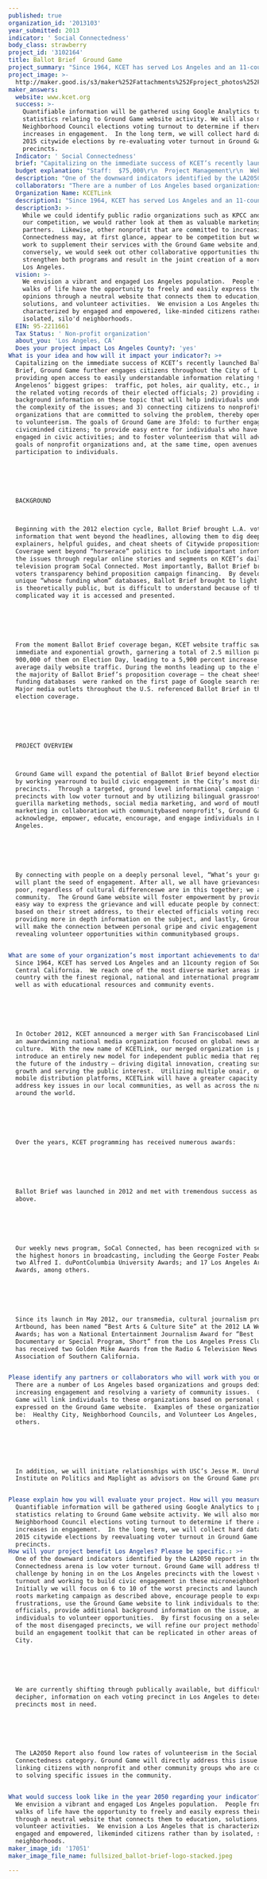 ```yaml
---
published: true
organization_id: '2013103'
year_submitted: 2013
indicator: ' Social Connectedness'
body_class: strawberry
project_id: '3102164'
title: Ballot Brief  Ground Game
project_summary: "Since 1964, KCET has served Los Angeles and an 11-county region of Southern and Central California.  We reach one of the most diverse market areas in the country with the finest regional, national and international programming, as well as with educational resources and community events.\r\n\r\nIn October 2012, KCET announced a merger with San Francisco-based Link Media, an award-winning national media organization focused on global news and culture.  With the new name of KCETLink, our merged organization is poised to introduce an entirely new model for independent public media that represents the future of the industry – driving digital innovation, creating sustainable growth and serving the public interest.  Utilizing multiple on-air, online and mobile distribution platforms, KCETLink will have a greater capacity to address key issues in our local communities, as well as across the nation and around the world.\r\n\r\nOver the years, KCET programming has received numerous awards:\r\n\r\nBallot Brief was launched in 2012 and met with tremendous success as discussed above.\r\n\r\nOur weekly news program, SoCal Connected, has been recognized with several of the highest honors in broadcasting, including the George Foster Peabody Award; two Alfred I. duPont-Columbia University Awards; and 17 Los Angeles Area Emmys Awards, among others.\r\n\r\nSince its launch in May 2012, our transmedia, cultural journalism program, Artbound, has been named “Best Arts & Culture Site” at the 2012 LA Weekly Web Awards; has won a National Entertainment Journalism Award for “Best Documentary or Special Program, Short” from the Los Angeles Press Club; and has received two Golden Mike Awards from the Radio & Television News Association of Southern California.\r\n"
project_image: >-
  http://maker.good.is/s3/maker%252Fattachments%252Fproject_photos%252Fimages%252F17051%252Fdisplay%252Ffullsized_ballot-brief-logo-stacked.jpeg=c570x385
maker_answers:
  website: www.kcet.org
  success: >-
    Quantifiable information will be gathered using Google Analytics to provide
    statistics relating to Ground Game website activity. We will also monitor
    Neighborhood Council elections voting turnout to determine if there are
    increases in engagement.  In the long term, we will collect hard data in the
    2015 citywide elections by re-evaluating voter turnout in Ground Game
    precincts.
  Indicator: ' Social Connectedness'
  brief: "Capitalizing on the immediate success of KCET’s recently launched Ballot Brief, Ground Game further engages citizens throughout the City of L.A. by 1) providing open access to easily understandable information relating to Angelenos’ biggest gripes:  traffic, pot holes, air quality, etc., including the related voting records of their elected officials; 2) providing additional background information on these topic that will help individuals understand the complexity of the issues; and 3) connecting citizens to nonprofit organizations that are committed to solving the problem, thereby opening doors to volunteerism. The goals of Ground Game are 3-fold: to further engage civic-minded citizens; to provide easy entre for individuals who have not yet engaged in civic activities; and to foster volunteerism that will advance the goals of non-profit organizations and, at the same time, open avenues for participation to individuals. \r\n\r\nBACKGROUND\r\nBeginning with the 2012 election cycle, Ballot Brief brought L.A. voters information that went beyond the headlines, allowing them to dig deeper with explainers, helpful guides, and cheat sheets of City-wide propositions. Coverage went beyond “horse-race” politics to include important information on the issues through regular online stories and segments on KCET’s daily television program SoCal Connected. Most importantly, Ballot Brief brought voters transparency behind proposition campaign financing.  By developing unique “whose funding whom” databases, Ballot Brief brought to light data that is theoretically public, but is difficult to understand because of the complicated way it is accessed and presented. \r\n\r\nFrom the moment Ballot Brief coverage began, KCET website traffic saw immediate and exponential growth, garnering a total of 2.5 million page views, 900,000 of them on Election Day, leading to a 5,900 percent increase in average daily website traffic. During the months leading up to the election, the majority of Ballot Brief’s proposition coverage – the cheat sheets and funding databases - were ranked on the first page of Google search results. Major media outlets throughout the U.S. referenced Ballot Brief in their own election coverage. \r\n\r\nPROJECT OVERVIEW\r\nGround Game will expand the potential of Ballot Brief beyond election cycles by working year-round to build civic engagement in the City’s most disengaged precincts.  Through a targeted, ground level informational campaign focused on precincts with low voter turn-out and by utilizing bi-lingual grass-roots and guerilla marketing methods, social media marketing, and word of mouth marketing in collaboration with community-based non-profit’s, Ground Game will acknowledge, empower, educate, encourage, and engage individuals in Los Angeles.  \r\n\r\nBy connecting with people on a deeply personal level, “What’s your gripe?,” we will plant the seed of engagement. After all, we all have grievances--rich, poor, regardless of cultural differences--we are in this together; we are a community.  The Ground Game website will foster empowerment by providing an easy way to express the grievance and will educate people by connecting them, based on their street address, to their elected officials voting records and providing more in depth information on the subject, and lastly, Ground Game will make the connection between personal gripe and civic engagement by revealing volunteer opportunities within community-based groups.\r\n"
  budget explanation: "Staff:  $75,000\r\n  Project Management\r\n  Web Design\r\n  Bi-lingual Outreach Coordinator\r\n  Support Staff\r\n\r\nMarketing:  $25,000\r\n  Billboards\r\n  National Promotions & Advertising (NPA) for posting campaign\r\n  Facebook targeted advertising\r\n  Collateral Material\r\n"
  description: "One of the downward indicators identified by the LA2050 report in the Social Connectedness arena is low voter turnout. Ground Game will address this challenge by honing in on the Los Angeles precincts with the lowest voter turnout and working to build civic engagement in these micro-neighborhoods.  Initially we will focus on 6 to 10 of the worst precincts and launch a grass roots marketing campaign as described above, encourage people to express their frustrations, use the Ground Game website to link individuals to their elected officials, provide additional background information on the issue, and connect individuals to volunteer opportunities.  By first focusing on a select number of the most disengaged precincts, we will refine our project methodology and build an engagement toolkit that can be replicated in other areas of the City. \r\n\r\nWe are currently shifting through publically available, but difficult to decipher, information on each voting precinct in Los Angeles to determine the precincts most in need.\r\n\r\nThe LA2050 Report also found low rates of volunteerism in the Social Connectedness category. Ground Game will directly address this issue by linking citizens with nonprofit and other community groups who are committed to solving specific issues in the community. \r\n"
  collaborators: "There are a number of Los Angeles based organizations and groups dedicated to increasing engagement and resolving a variety of community issues.  Ground Game will link individuals to these organizations based on personal gripes as expressed on the Ground Game website.  Examples of these organizations may be:  Healthy City, Neighborhood Councils, and Volunteer Los Angeles, among others.\r\n\r\nIn addition, we will initiate relationships with USC’s Jesse M. Unruh Institute on Politics and Maplight as advisors on the Ground Game project.\r\n"
  Organization Name: KCETLink
  description1: "Since 1964, KCET has served Los Angeles and an 11-county region of Southern and Central California.  We reach one of the most diverse market areas in the country with the finest regional, national and international programming, as well as with educational resources and community events.\r\n\r\nIn October 2012, KCET announced a merger with San Francisco-based Link Media, an award-winning national media organization focused on global news and culture.  With the new name of KCETLink, our merged organization is poised to introduce an entirely new model for independent public media that represents the future of the industry – driving digital innovation, creating sustainable growth and serving the public interest.  Utilizing multiple on-air, online and mobile distribution platforms, KCETLink will have a greater capacity to address key issues in our local communities, as well as across the nation and around the world.\r\n\r\nOver the years, KCET programming has received numerous awards:\r\n\r\nBallot Brief was launched in 2012 and met with tremendous success as discussed above.\r\n\r\nOur weekly news program, SoCal Connected, has been recognized with several of the highest honors in broadcasting, including the George Foster Peabody Award; two Alfred I. duPont-Columbia University Awards; and 17 Los Angeles Area Emmys Awards, among others.\r\n\r\nSince its launch in May 2012, our transmedia, cultural journalism program, Artbound, has been named “Best Arts & Culture Site” at the 2012 LA Weekly Web Awards; has won a National Entertainment Journalism Award for “Best Documentary or Special Program, Short” from the Los Angeles Press Club; and has received two Golden Mike Awards from the Radio & Television News Association of Southern California.\r\n"
  description3: >-
    While we could identify public radio organizations such as KPCC and KCRW as
    our competition, we would rather look at them as valuable marketing
    partners.  Likewise, other nonprofit that are committed to increasing Social
    Connectedness may, at first glance, appear to be competition but we would
    work to supplement their services with the Ground Game website and,
    conversely, we would seek out other collaborative opportunities that would
    strengthen both programs and result in the joint creation of a more engaged
    Los Angeles.
  vision: >-
    We envision a vibrant and engaged Los Angeles population.  People from all
    walks of life have the opportunity to freely and easily express their
    opinions through a neutral website that connects them to education,
    solutions, and volunteer activities.  We envision a Los Angeles that is
    characterized by engaged and empowered, like-minded citizens rather than by
    isolated, silo'd neighborhoods.  
  EIN: 95-2211661
  Tax Status: ' Non-profit organization'
  about_you: 'Los Angeles, CA'
  Does your project impact Los Angeles County?: 'yes'
What is your idea and how will it impact your indicator?: >+
  Capitalizing on the immediate success of KCET’s recently launched Ballot
  Brief, Ground Game further engages citizens throughout the City of L.A. by 1)
  providing open access to easily understandable information relating to
  Angelenos’ biggest gripes:  traffic, pot holes, air quality, etc., including
  the related voting records of their elected officials; 2) providing additional
  background information on these topic that will help individuals understand
  the complexity of the issues; and 3) connecting citizens to nonprofit
  organizations that are committed to solving the problem, thereby opening doors
  to volunteerism. The goals of Ground Game are 3fold: to further engage
  civicminded citizens; to provide easy entre for individuals who have not yet
  engaged in civic activities; and to foster volunteerism that will advance the
  goals of nonprofit organizations and, at the same time, open avenues for
  participation to individuals. 






  BACKGROUND



  Beginning with the 2012 election cycle, Ballot Brief brought L.A. voters
  information that went beyond the headlines, allowing them to dig deeper with
  explainers, helpful guides, and cheat sheets of Citywide propositions.
  Coverage went beyond “horserace” politics to include important information on
  the issues through regular online stories and segments on KCET’s daily
  television program SoCal Connected. Most importantly, Ballot Brief brought
  voters transparency behind proposition campaign financing.  By developing
  unique “whose funding whom” databases, Ballot Brief brought to light data that
  is theoretically public, but is difficult to understand because of the
  complicated way it is accessed and presented. 






  From the moment Ballot Brief coverage began, KCET website traffic saw
  immediate and exponential growth, garnering a total of 2.5 million page views,
  900,000 of them on Election Day, leading to a 5,900 percent increase in
  average daily website traffic. During the months leading up to the election,
  the majority of Ballot Brief’s proposition coverage — the cheat sheets and
  funding databases  were ranked on the first page of Google search results.
  Major media outlets throughout the U.S. referenced Ballot Brief in their own
  election coverage. 






  PROJECT OVERVIEW



  Ground Game will expand the potential of Ballot Brief beyond election cycles
  by working yearround to build civic engagement in the City’s most disengaged
  precincts.  Through a targeted, ground level informational campaign focused on
  precincts with low voter turnout and by utilizing bilingual grassroots and
  guerilla marketing methods, social media marketing, and word of mouth
  marketing in collaboration with communitybased nonprofit’s, Ground Game will
  acknowledge, empower, educate, encourage, and engage individuals in Los
  Angeles.  






  By connecting with people on a deeply personal level, “What’s your gripe?,” we
  will plant the seed of engagement. After all, we all have grievancesrich,
  poor, regardless of cultural differenceswe are in this together; we are a
  community.  The Ground Game website will foster empowerment by providing an
  easy way to express the grievance and will educate people by connecting them,
  based on their street address, to their elected officials voting records and
  providing more in depth information on the subject, and lastly, Ground Game
  will make the connection between personal gripe and civic engagement by
  revealing volunteer opportunities within communitybased groups.


What are some of your organization’s most important achievements to date?: >+
  Since 1964, KCET has served Los Angeles and an 11county region of Southern and
  Central California.  We reach one of the most diverse market areas in the
  country with the finest regional, national and international programming, as
  well as with educational resources and community events.






  In October 2012, KCET announced a merger with San Franciscobased Link Media,
  an awardwinning national media organization focused on global news and
  culture.  With the new name of KCETLink, our merged organization is poised to
  introduce an entirely new model for independent public media that represents
  the future of the industry — driving digital innovation, creating sustainable
  growth and serving the public interest.  Utilizing multiple onair, online and
  mobile distribution platforms, KCETLink will have a greater capacity to
  address key issues in our local communities, as well as across the nation and
  around the world.






  Over the years, KCET programming has received numerous awards:






  Ballot Brief was launched in 2012 and met with tremendous success as discussed
  above.






  Our weekly news program, SoCal Connected, has been recognized with several of
  the highest honors in broadcasting, including the George Foster Peabody Award;
  two Alfred I. duPontColumbia University Awards; and 17 Los Angeles Area Emmys
  Awards, among others.






  Since its launch in May 2012, our transmedia, cultural journalism program,
  Artbound, has been named “Best Arts & Culture Site” at the 2012 LA Weekly Web
  Awards; has won a National Entertainment Journalism Award for “Best
  Documentary or Special Program, Short” from the Los Angeles Press Club; and
  has received two Golden Mike Awards from the Radio & Television News
  Association of Southern California.


Please identify any partners or collaborators who will work with you on this project.: >+
  There are a number of Los Angeles based organizations and groups dedicated to
  increasing engagement and resolving a variety of community issues.  Ground
  Game will link individuals to these organizations based on personal gripes as
  expressed on the Ground Game website.  Examples of these organizations may
  be:  Healthy City, Neighborhood Councils, and Volunteer Los Angeles, among
  others.






  In addition, we will initiate relationships with USC’s Jesse M. Unruh
  Institute on Politics and Maplight as advisors on the Ground Game project.


Please explain how you will evaluate your project. How will you measure success?: >-
  Quantifiable information will be gathered using Google Analytics to provide
  statistics relating to Ground Game website activity. We will also monitor
  Neighborhood Council elections voting turnout to determine if there are
  increases in engagement.  In the long term, we will collect hard data in the
  2015 citywide elections by reevaluating voter turnout in Ground Game
  precincts.
How will your project benefit Los Angeles? Please be specific.: >+
  One of the downward indicators identified by the LA2050 report in the Social
  Connectedness arena is low voter turnout. Ground Game will address this
  challenge by honing in on the Los Angeles precincts with the lowest voter
  turnout and working to build civic engagement in these microneighborhoods. 
  Initially we will focus on 6 to 10 of the worst precincts and launch a grass
  roots marketing campaign as described above, encourage people to express their
  frustrations, use the Ground Game website to link individuals to their elected
  officials, provide additional background information on the issue, and connect
  individuals to volunteer opportunities.  By first focusing on a select number
  of the most disengaged precincts, we will refine our project methodology and
  build an engagement toolkit that can be replicated in other areas of the
  City. 






  We are currently shifting through publically available, but difficult to
  decipher, information on each voting precinct in Los Angeles to determine the
  precincts most in need.






  The LA2050 Report also found low rates of volunteerism in the Social
  Connectedness category. Ground Game will directly address this issue by
  linking citizens with nonprofit and other community groups who are committed
  to solving specific issues in the community. 


What would success look like in the year 2050 regarding your indicator?: >-
  We envision a vibrant and engaged Los Angeles population.  People from all
  walks of life have the opportunity to freely and easily express their opinions
  through a neutral website that connects them to education, solutions, and
  volunteer activities.  We envision a Los Angeles that is characterized by
  engaged and empowered, likeminded citizens rather than by isolated, silo'd
  neighborhoods.  
maker_image_id: '17051'
maker_image_file_name: fullsized_ballot-brief-logo-stacked.jpeg

---
```

